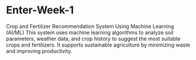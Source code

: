 # Enter-Week-1
Crop and Fertilizer Recommendation System Using Machine Learning  (AI/ML)          This system uses machine learning algorithms to analyze soil parameters, weather  data, and crop history to suggest the most suitable crops and fertilizers. It supports sustainable  agriculture by minimizing waste and improving productivity.
